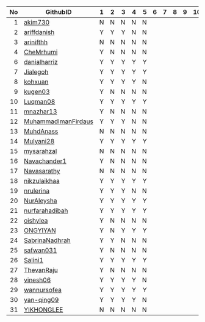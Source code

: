 
| No | GithubID | 1 | 2 | 3 | 4 | 5 | 6 | 7 | 8 | 9 | 10 |
| -----: | ----- | :------: | :------: | ------:|------:|------:| ------:|------:|------:|------:| ------:|
| 1 | [akim730](https://github.com/akim730) |N|N|N|N|N|
| 2 | [ariffdanish](https://github.com/ariffdanish) |Y|Y|Y|N|N|
| 3 | [arinifthh](https://github.com/arinifthh) |N|N|N|N|N|
| 4 | [CheMrhumi](https://github.com/CheMrhumi) |Y|N|N|N|N|
| 6 | [danialharriz](https://github.com/danialharriz)  |Y|Y|Y|Y|Y|
| 7 | [Jialegoh](https://github.com/Jialegoh)  |Y|Y|Y|Y|Y|
| 8 | [kohxuan](https://github.com/kohxuan)  |Y|Y|Y|Y|N|
| 9 | [kugen03](https://github.com/kugen03)  |Y|N|N|N|N|
| 10 | [Luqman08](https://github.com/Luqman08)  |Y|Y|Y|Y|Y|
| 11 | [mnazhar13](https://github.com/mnazhar13)  |Y|N|N|N|N|
| 12 | [MuhammadImanFirdaus](https://github.com/MuhammadImanFirdaus)  |Y|Y|Y|N|N|
| 13 | [MuhdAnass](https://github.com/MuhdAnass)  |N|N|N|N|N|
| 14 | [Mulyani28](https://github.com/Mulyani28)  |Y|Y|Y|Y|Y|
| 15 | [mysarahzal](https://github.com/mysarahzal)  |N|N|N|N|N|
| 16 | [Navachander1](https://github.com/Navachander1) |Y|N|N|N|N|
| 17 | [Navasarathy](https://github.com/Navasarathy)  |N|N|N|N|N|
| 18 | [nikzulaikhaa](https://github.com/nikzulaikhaa)  |Y|Y|Y|Y|Y|
| 19 | [nrulerina](https://github.com/nrulerina)  |Y|Y|Y|N|N|
| 20 | [NurAleysha](https://github.com/NurAleysha)  |Y|Y|Y|Y|Y|
| 21 | [nurfarahadibah](https://github.com/nurfarahadibah)  |Y|Y|Y|Y|Y|
| 22 | [oishylea](https://github.com/oishylea)  | Y|N|N|N|N|
| 23 | [ONGYIYAN](https://github.com/ONGYIYAN)  |Y|N|Y|Y|Y|
| 24 | [SabrinaNadhrah](https://github.com/SabrinaNadhrah)  |Y|Y|N|N|N|
| 25 | [safwan031](https://github.com/safwan031)  |Y|N|N|N|N|
| 26 | [Salini1](https://github.com/Salini1)  |Y|Y|Y|Y|Y|
| 27 | [ThevanRaju](https://github.com/ThevanRaju)  |Y|N|N|N|N|
| 28 | [vinesh06](https://github.com/vinesh06)  |Y|Y|Y|Y|N|
| 29 | [wannursofea](https://github.com/wannursofea)  |Y|Y|Y|Y|Y|
| 30 | [yan-qing09](https://github.com/yan-qing09)  |Y|Y|Y|Y|N|
| 31 | [YIKHONGLEE](https://github.com/YIKHONGLEE)  |N|N|N|N|N|
